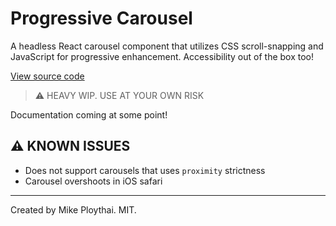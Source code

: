 # Progressive Carousel

A headless React carousel component that utilizes CSS scroll-snapping and JavaScript for progressive enhancement. Accessibility out of the box too!

[View source code](https://github.com/mikeploythai/progressive-carousel/tree/main/src/components/carousel)

> ⚠️ HEAVY WIP. USE AT YOUR OWN RISK

Documentation coming at some point!

## ⚠️ KNOWN ISSUES

- Does not support carousels that uses `proximity` strictness
- Carousel overshoots in iOS safari

---

Created by Mike Ploythai. MIT.
